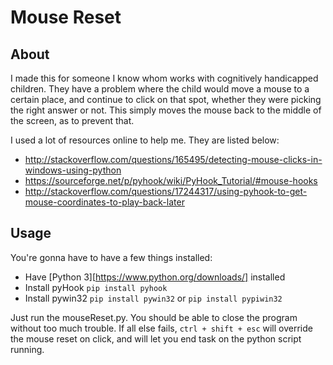 # Mouse Reset
## About
I made this for someone I know whom works with cognitively handicapped children. They have a problem where the child would move a mouse to a certain place, and continue to click on that spot, whether they were picking the right answer or not. This simply moves the mouse back to the middle of the screen, as to prevent that.

I used a lot of resources online to help me. They are listed below:
* http://stackoverflow.com/questions/165495/detecting-mouse-clicks-in-windows-using-python
* https://sourceforge.net/p/pyhook/wiki/PyHook_Tutorial/#mouse-hooks
* http://stackoverflow.com/questions/17244317/using-pyhook-to-get-mouse-coordinates-to-play-back-later

## Usage
You're gonna have to have a few things installed:
* Have [Python 3][https://www.python.org/downloads/] installed
* Install pyHook `pip install pyhook`
* Install pywin32 `pip install pywin32` or `pip install pypiwin32`

Just run the mouseReset.py. You should be able to close the program without too much trouble. If all else fails, `ctrl + shift + esc` will override the mouse reset on click, and will let you end task on the python script running.